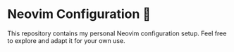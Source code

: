 # Neovim Configuration 🚀

This repository contains my personal Neovim configuration setup. Feel free to explore and adapt it for your own use.

